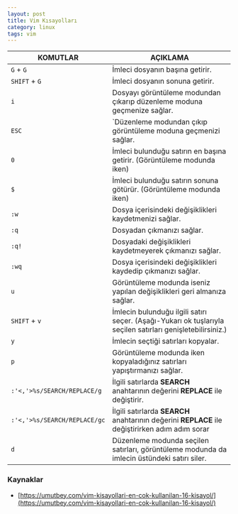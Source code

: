 ```yaml
---
layout: post
title: Vim Kısayolları
category: linux
tags: vim
---
```


| KOMUTLAR | AÇIKLAMA |
| --- | --- |
| `G` + `G` | İmleci dosyanın başına getirir. | 
| `SHIFT` + `G` | İmleci dosyanın  sonuna getirir. |
| `i` | Dosyayı görüntüleme modundan çıkarıp düzenleme moduna geçmenize sağlar. |
| `ESC` | `Düzenleme modundan çıkıp görüntüleme moduna geçmenizi sağlar. |
| `0` | İmleci bulunduğu satırın en başına getirir. (Görüntüleme modunda iken) |
| `$` | İmleci bulunduğu satırın sonuna götürür. (Görüntüleme modunda iken) |
| `:w` | Dosya içerisindeki değişiklikleri kaydetmenizi sağlar. |
| `:q` | Dosyadan çıkmanızı sağlar. |
| `:q!` | Dosyadaki değişiklikleri kaydetmeyerek çıkmanızı sağlar. |
| `:wq` | Dosya içerisindeki değişiklikleri kaydedip çıkmanızı sağlar. |
| `u` | Görüntüleme modunda iseniz yapılan değişiklikleri geri almanıza sağlar. |
| `SHIFT` + `v` | İmlecin bulunduğu ilgili satırı seçer. (Aşağı-Yukarı ok tuşlarıyla seçilen satırları genişletebilirsiniz.) |
| `y` | İmlecin seçtiği satırları kopyalar. |
| `p` | Görüntüleme modunda iken kopyaladığınız satırları yapıştırmanızı sağlar. |
| `:'<,'>%s/SEARCH/REPLACE/g` | İlgili satırlarda **SEARCH** anahtarının değerini **REPLACE** ile değiştirir. |
| `:'<,'>%s/SEARCH/REPLACE/gc` | İlgili satırlarda **SEARCH** anahtarının değerini **REPLACE** ile değiştirirken adım adım sorar |
| `d` | Düzenleme modunda seçilen satırları, görüntüleme modunda da imlecin üstündeki satırı siler. |

### Kaynaklar

- [https://umutbey.com/vim-kisayollari-en-cok-kullanilan-16-kisayol/](https://umutbey.com/vim-kisayollari-en-cok-kullanilan-16-kisayol/)
